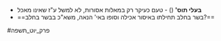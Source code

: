 * **בעלי תוס'** () - טעם כעיקר רק במאלות אסורות, לא למשל ע"ז שאינו מאכל
* ==בשר בחלב תחילתו באיסור אכילה וסופו באי' הנאה, משא"כ בבשר בחלב?==

#פרק_יוט_תשפה